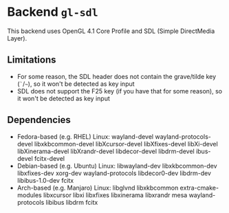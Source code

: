 # Backend `gl-sdl`

This backend uses OpenGL 4.1 Core Profile and SDL (Simple DirectMedia Layer).

## Limitations
* For some reason, the SDL header does not contain the grave/tilde key (`` ` ``/`~`), so it won't be detected as key input
* SDL does not support the F25 key (if you have that for some reason), so it won't be detected as key input

## Dependencies
* Fedora-based (e.g. RHEL) Linux: wayland-devel wayland-protocols-devel libxkbcommon-devel libXcursor-devel libXfixes-devel libXi-devel libXinerama-devel libXrandr-devel libdecor-devel libdrm-devel ibus-devel fcitx-devel
* Debian-based (e.g. Ubuntu) Linux: libwayland-dev libxkbcommon-dev libxfixes-dev xorg-dev wayland-protocols libdecor0-dev libdrm-dev libibus-1.0-dev fcitx
* Arch-based (e.g. Manjaro) Linux: libglvnd libxkbcommon extra-cmake-modules libxcursor libxi libxfixes libxinerama libxrandr mesa wayland-protocols libibus libdrm fcitx